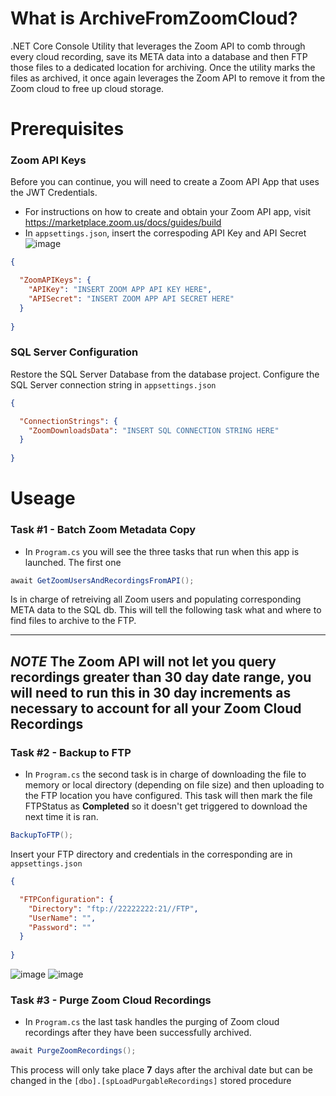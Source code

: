 # What is ArchiveFromZoomCloud?
.NET Core Console Utility that leverages the Zoom API to comb through every cloud recording, save its META data into a database and then FTP those files to a dedicated location for archiving. Once the utility marks the files as archived, it once again leverages the Zoom API to remove it from the Zoom cloud to free up cloud storage.
# Prerequisites

### Zoom API Keys

Before you can continue, you will need to create a Zoom API App that uses the JWT Credentials.
* For instructions on how to create and obtain your Zoom API app, visit https://marketplace.zoom.us/docs/guides/build
* In `appsettings.json`, insert the correspoding API Key and API Secret
![image](https://user-images.githubusercontent.com/5040055/134385067-e6971cb6-89ad-4bf2-b5af-876d4587d93e.png)
```json
{

  "ZoomAPIKeys": {
    "APIKey": "INSERT ZOOM APP API KEY HERE",
    "APISecret": "INSERT ZOOM APP API SECRET HERE"
  }
  
}
```

### SQL Server Configuration

Restore the SQL Server Database from the database project. 
Configure the SQL Server connection string in `appsettings.json`
```json
{

  "ConnectionStrings": {
    "ZoomDownloadsData": "INSERT SQL CONNECTION STRING HERE"
  }
  
}
```
# Useage

### Task #1 - Batch Zoom Metadata Copy
* In `Program.cs` you will see the three tasks that run when this app is launched. The first one  
```cs
await GetZoomUsersAndRecordingsFromAPI(); 
```
Is in charge of retreiving all Zoom users and populating corresponding META data to the SQL db. This will tell the following task what and where to find files to archive to the FTP.

---
*NOTE*
The Zoom API will not let you query recordings greater than 30 day date range, you will need to run this in 30 day increments as necessary to account for all your Zoom Cloud Recordings 
---
### Task #2 - Backup to FTP
* In `Program.cs` the second task is in charge of downloading the file to memory or local directory (depending on file size) and then uploading to the FTP location you have configured. This task will then mark the file FTPStatus as **Completed** so it doesn't get triggered to download the next time it is ran. 

```cs
BackupToFTP();
```
Insert your FTP directory and credentials in the corresponding are in `appsettings.json`

```json
{

  "FTPConfiguration": {
    "Directory": "ftp://22222222:21//FTP",
    "UserName": "",
    "Password": ""
  }
  
}
```
![image](https://user-images.githubusercontent.com/5040055/134404518-e212ade9-6d31-478b-94f6-69c892b394af.png)
![image](https://user-images.githubusercontent.com/5040055/134403455-6c507544-c113-4342-a2ac-f658ee142fde.png)

### Task #3 - Purge Zoom Cloud Recordings
* In `Program.cs` the last task handles the purging of Zoom cloud recordings after they have been successfully archived. 
```cs
await PurgeZoomRecordings();
```
This process will only take place **7** days after the archival date but can be changed in the `[dbo].[spLoadPurgableRecordings]` stored procedure
